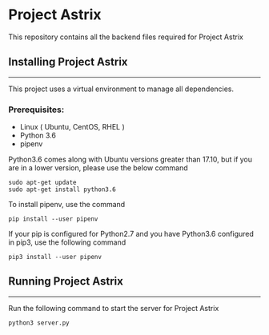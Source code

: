 # Project Astrix

This repository contains all the backend files required for Project Astrix

## Installing Project Astrix
---
This project uses a virtual environment to manage all dependencies.

### Prerequisites:
* Linux ( Ubuntu, CentOS, RHEL )
* Python 3.6
* pipenv

Python3.6 comes along with Ubuntu versions greater than 17.10, but if you are in a lower version, please use the below command

```shell
sudo apt-get update
sudo apt-get install python3.6
```

To install pipenv, use the command

```shell
pip install --user pipenv
```
If your pip is configured for Python2.7 and you have Python3.6 configured in pip3, use the following command

```shell
pip3 install --user pipenv
```

## Running Project Astrix
---

Run the following command to start the server for Project Astrix

```python
python3 server.py
```
